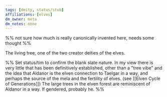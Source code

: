 ```yaml
---
tags: [deity, status/stub]
affiliations: [elves]
dm_owner: meta
dm_notes: none
---
```


%% not sure how much is really canonically invented here, needs some thought %%

The living tree, one of the two creator deities of the elves. 

%% Set status/tim to confirm the blank slate nature. In my view there is very little that has been definitively established, other than a "tree vibe" and the idea that Aldanor is the elven connection to Taelgar in a way, and perhaps the source of the mela and the fertility of elves. (see [[Elven Cycle of Generations]])
The large trees in the elven forest are reminiscent of Aldanor in a way. If gendered, probably he. 
%%